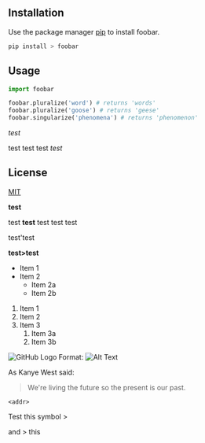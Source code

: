 ## Installation

Use the package manager [pip](https://pip.pypa.io/en/stable/) to install foobar.

```bash
pip install > foobar
```

## Usage

```python
import foobar

foobar.pluralize('word') # returns 'words'
foobar.pluralize('goose') # returns 'geese'
foobar.singularize('phenomena') # returns 'phenomenon'
```

*test*

test test test *test*


## License
[MIT](https://choosealicense.com/licenses/mit/)

**test**

test **test** test test test

test'test

**test>test**

* Item 1
* Item 2
  * Item 2a
  * Item 2b
  
1. Item 1
1. Item 2
1. Item 3
   1. Item 3a
   1. Item 3b
   
 ![GitHub Logo](/images/logo.png)
Format: ![Alt Text](url)

As Kanye West said:
> We're living the future so
> the present is our past.

`<addr>`

Test this symbol >

and &gt; this
